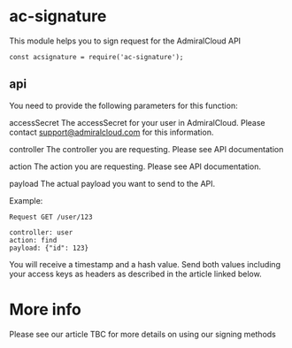 # ac-signature

This module helps you to sign request for the AdmiralCloud API

```
const acsignature = require('ac-signature');
```

## api
You need to provide the following parameters for this function:

accessSecret
The accessSecret for your user in AdmiralCloud. Please contact support@admiralcloud.com for this information.

controller
The controller you are requesting. Please see API documentation

action
The action you are requesting. Please see API documentation.

payload
The actual payload you want to send to the API.

Example:
```
Request GET /user/123

controller: user
action: find
payload: {"id": 123}
```

You will receive a timestamp and a hash value. Send both values including your access keys as headers as described in the article linked below.

# More info
Please see our article TBC for more details on using our signing methods
